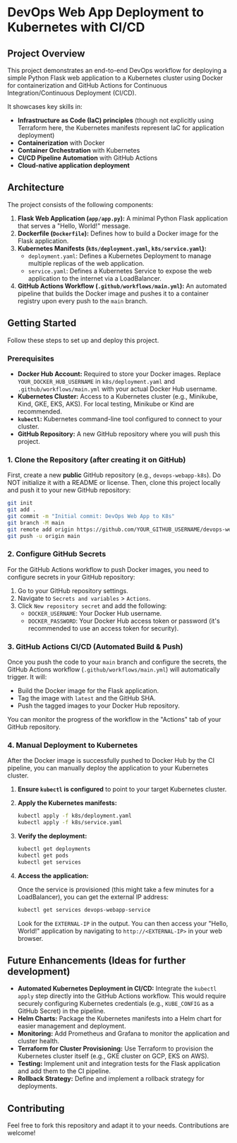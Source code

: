 # DevOps Web App Deployment to Kubernetes with CI/CD

## Project Overview

This project demonstrates an end-to-end DevOps workflow for deploying a simple Python Flask web application to a Kubernetes cluster using Docker for containerization and GitHub Actions for Continuous Integration/Continuous Deployment (CI/CD).

It showcases key skills in:
- **Infrastructure as Code (IaC) principles** (though not explicitly using Terraform here, the Kubernetes manifests represent IaC for application deployment)
- **Containerization** with Docker
- **Container Orchestration** with Kubernetes
- **CI/CD Pipeline Automation** with GitHub Actions
- **Cloud-native application deployment**

## Architecture

The project consists of the following components:

1.  **Flask Web Application (`app/app.py`):** A minimal Python Flask application that serves a "Hello, World!" message.
2.  **Dockerfile (`Dockerfile`):** Defines how to build a Docker image for the Flask application.
3.  **Kubernetes Manifests (`k8s/deployment.yaml`, `k8s/service.yaml`):**
    *   `deployment.yaml`: Defines a Kubernetes Deployment to manage multiple replicas of the web application.
    *   `service.yaml`: Defines a Kubernetes Service to expose the web application to the internet via a LoadBalancer.
4.  **GitHub Actions Workflow (`.github/workflows/main.yml`):** An automated pipeline that builds the Docker image and pushes it to a container registry upon every push to the `main` branch.

## Getting Started

Follow these steps to set up and deploy this project.

### Prerequisites

*   **Docker Hub Account:** Required to store your Docker images. Replace `YOUR_DOCKER_HUB_USERNAME` in `k8s/deployment.yaml` and `.github/workflows/main.yml` with your actual Docker Hub username.
*   **Kubernetes Cluster:** Access to a Kubernetes cluster (e.g., Minikube, Kind, GKE, EKS, AKS). For local testing, Minikube or Kind are recommended.
*   **`kubectl`:** Kubernetes command-line tool configured to connect to your cluster.
*   **GitHub Repository:** A new GitHub repository where you will push this project.

### 1. Clone the Repository (after creating it on GitHub)

First, create a new **public** GitHub repository (e.g., `devops-webapp-k8s`). Do NOT initialize it with a README or license. Then, clone this project locally and push it to your new GitHub repository:

```bash
git init
git add .
git commit -m "Initial commit: DevOps Web App to K8s"
git branch -M main
git remote add origin https://github.com/YOUR_GITHUB_USERNAME/devops-webapp-k8s.git # Replace with your GitHub username and repo name
git push -u origin main
```

### 2. Configure GitHub Secrets

For the GitHub Actions workflow to push Docker images, you need to configure secrets in your GitHub repository:

1.  Go to your GitHub repository settings.
2.  Navigate to `Secrets and variables` > `Actions`.
3.  Click `New repository secret` and add the following:
    *   `DOCKER_USERNAME`: Your Docker Hub username.
    *   `DOCKER_PASSWORD`: Your Docker Hub access token or password (it's recommended to use an access token for security).

### 3. GitHub Actions CI/CD (Automated Build & Push)

Once you push the code to your `main` branch and configure the secrets, the GitHub Actions workflow (`.github/workflows/main.yml`) will automatically trigger. It will:

*   Build the Docker image for the Flask application.
*   Tag the image with `latest` and the GitHub SHA.
*   Push the tagged images to your Docker Hub repository.

You can monitor the progress of the workflow in the "Actions" tab of your GitHub repository.

### 4. Manual Deployment to Kubernetes

After the Docker image is successfully pushed to Docker Hub by the CI pipeline, you can manually deploy the application to your Kubernetes cluster.

1.  **Ensure `kubectl` is configured** to point to your target Kubernetes cluster.
2.  **Apply the Kubernetes manifests:**

    ```bash
    kubectl apply -f k8s/deployment.yaml
    kubectl apply -f k8s/service.yaml
    ```

3.  **Verify the deployment:**

    ```bash
    kubectl get deployments
    kubectl get pods
    kubectl get services
    ```

4.  **Access the application:**

    Once the service is provisioned (this might take a few minutes for a LoadBalancer), you can get the external IP address:

    ```bash
    kubectl get services devops-webapp-service
    ```

    Look for the `EXTERNAL-IP` in the output. You can then access your "Hello, World!" application by navigating to `http://<EXTERNAL-IP>` in your web browser.

## Future Enhancements (Ideas for further development)

*   **Automated Kubernetes Deployment in CI/CD:** Integrate the `kubectl apply` step directly into the GitHub Actions workflow. This would require securely configuring Kubernetes credentials (e.g., `KUBE_CONFIG` as a GitHub Secret) in the pipeline.
*   **Helm Charts:** Package the Kubernetes manifests into a Helm chart for easier management and deployment.
*   **Monitoring:** Add Prometheus and Grafana to monitor the application and cluster health.
*   **Terraform for Cluster Provisioning:** Use Terraform to provision the Kubernetes cluster itself (e.g., GKE cluster on GCP, EKS on AWS).
*   **Testing:** Implement unit and integration tests for the Flask application and add them to the CI pipeline.
*   **Rollback Strategy:** Define and implement a rollback strategy for deployments.

## Contributing

Feel free to fork this repository and adapt it to your needs. Contributions are welcome!


